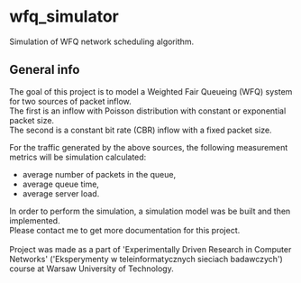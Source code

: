 # wfq_simulator
Simulation of WFQ network scheduling algorithm.

## General info
The goal of this project is to model a Weighted Fair Queueing (WFQ) system for two sources of packet inflow. <br>
The first is an inflow with Poisson distribution with constant or exponential packet size. <br>
The second is a constant bit rate (CBR) inflow with a fixed packet size. <br>

For the traffic generated by the above sources, the following measurement metrics will be simulation calculated:
* average number of packets in the queue,
* average queue time,
* average server load.

In order to perform the simulation, a simulation model was be built and then implemented. <br>
Please contact me to get more documentation for this project.<br>
<br>
Project was made as a part of 'Experimentally Driven Research in Computer Networks' ('Eksperymenty w teleinformatycznych sieciach badawczych') course at Warsaw University of Technology.
